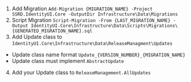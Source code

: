 ﻿1. Add Migration `Add-Migration {MIGRATION_NAME} -Project SSRD.IdentityUI.Core -OutputDir Infrastructure\Data\Migrations`
2. Script Migration `Script-Migration -From {LAST_MIGRATION_NAME} -Output IdentityUI.Core\Infrastructure\Data\Scripts\Migrations\{GENERATED_MIGRATION_NAME}.sql`
3. Add Update class to `IdentityUI.Core\Infrastructure\Data\ReleaseManagment\Updates`
- Update class name format `Update_{VERSION_NUMBER}_{MIGRATION_NAME}`
- Update class must implement `AbstractUpdate`
4. Add your Update class to `ReleaseManagement.AllUpdates`